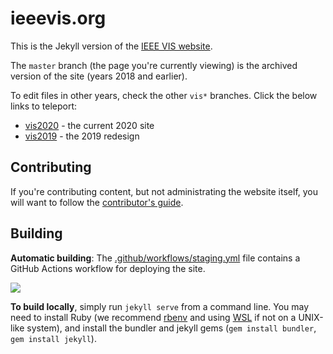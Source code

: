 # ieeevis.org

This is the Jekyll version of the [IEEE VIS website](http://ieeevis.org).  

The `master` branch (the page you're currently viewing) is the archived version of the site (years 2018 and earlier).  

To edit files in other years, check the other `vis*` branches.  Click the below links to teleport:
- [vis2020](https://github.com/ieee-vgtc/ieeevis.org/tree/vis2020) - the current 2020 site
- [vis2019](https://github.com/ieee-vgtc/ieeevis.org/tree/vis2019) - the 2019 redesign

## Contributing

If you're contributing content, but not administrating the website itself, you will want to follow the [contributor's guide](instructions.md).

## Building

**Automatic building**: The [.github/workflows/staging.yml](/.github/workflows/staging.yml) file contains a GitHub Actions workflow for deploying the site.

![](https://github.com/ieee-vgtc/ieeevis.org/workflows/build%20staging/badge.svg)

**To build locally**, simply run `jekyll serve` from a command line.  You may need to install Ruby (we recommend [rbenv](https://github.com/rbenv/rbenv#readme) and using [WSL](https://docs.microsoft.com/en-us/windows/wsl/install-win10) if not on a UNIX-like system), and install the bundler and jekyll gems (`gem install bundler`, `gem install jekyll`).

